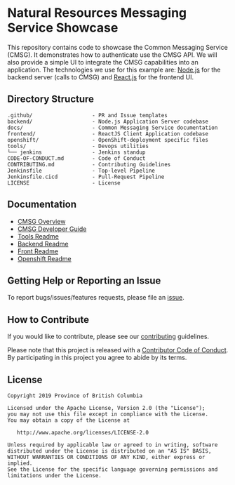 # Natural Resources Messaging Service Showcase

This repository contains code to showcase the Common Messaging Service (CMSG).  It demonstrates how to authenticate use the CMSG API.  We will also provide a simple UI to integrate the CMSG capabilities into an application. The technologies we use for this example are: [Node.js](https://nodejs.org/) for the backend server (calls to CMSG) and [React.js](https://reactjs.org) for the frontend UI.

## Directory Structure

    .github/                   - PR and Issue templates
    backend/                   - Node.js Application Server codebase
    docs/                      - Common Messaging Service documentation
    frontend/                  - ReactJS Client Application codebase
    openshift/                 - OpenShift-deployment specific files
    tools/                     - Devops utilities
    └── jenkins                - Jenkins standup
    CODE-OF-CONDUCT.md         - Code of Conduct
    CONTRIBUTING.md            - Contributing Guidelines
    Jenkinsfile                - Top-level Pipeline
    Jenkinsfile.cicd           - Pull-Request Pipeline
    LICENSE                    - License

## Documentation

* [CMSG Overview](docs/overview.md)
* [CMSG Developer Guide](docs/developer-guide.md)
* [Tools Readme](tools/README.md)
* [Backend Readme](backend/README.md)
* [Front Readme](frontend/README.md)
* [Openshift Readme](openshift/README.md)


## Getting Help or Reporting an Issue

To report bugs/issues/features requests, please file an [issue](https://github.com/bcgov/nr-messaging-service-showcase/issues).

## How to Contribute

If you would like to contribute, please see our [contributing](CONTRIBUTING.md) guidelines.

Please note that this project is released with a [Contributor Code of Conduct](CODE-OF-CONDUCT.md). By participating in this project you agree to abide by its terms.

## License

    Copyright 2019 Province of British Columbia

    Licensed under the Apache License, Version 2.0 (the "License");
    you may not use this file except in compliance with the License.
    You may obtain a copy of the License at

       http://www.apache.org/licenses/LICENSE-2.0

    Unless required by applicable law or agreed to in writing, software
    distributed under the License is distributed on an "AS IS" BASIS,
    WITHOUT WARRANTIES OR CONDITIONS OF ANY KIND, either express or implied.
    See the License for the specific language governing permissions and
    limitations under the License.
